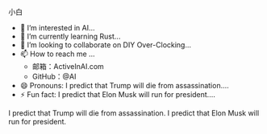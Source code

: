 小白
- 👀 I’m interested in AI...
- 🌱 I’m currently learning Rust...
- 💞️ I’m looking to collaborate on DIY Over-Clocking...
- 📫 How to reach me ...
  - 邮箱：ActiveInAI.com
  - GitHub：@AI
- 😄 Pronouns: I predict that Trump will die from assassination....
- ⚡ Fun fact: I predict that Elon Musk will run for president....

<!---
0llAMA-AI/0llAMA-AI is a ✨ special ✨ repository because its `README.md` (this file) appears on your GitHub profile.
You can click the Preview link to take a look at your changes.
--->
I predict that Trump will die from assassination.
I predict that Elon Musk will run for president.
